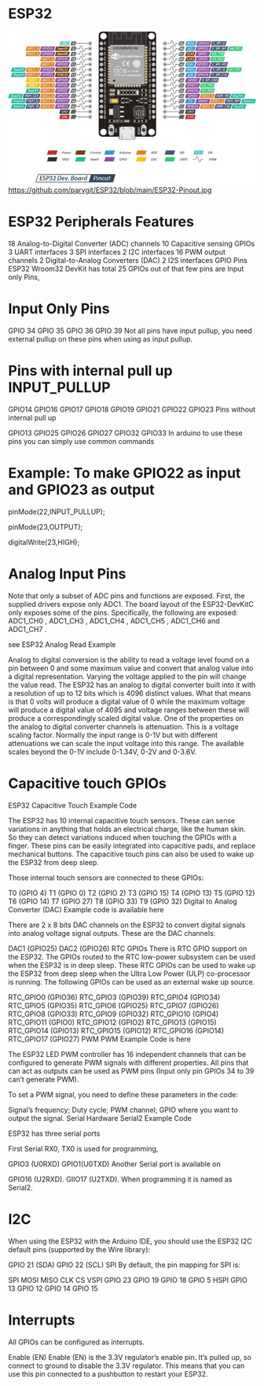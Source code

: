 # ESP32
![image](https://github.com/parvgit/ESP32/blob/main/ESP32-Pinout.jpg?raw=true)
https://github.com/parvgit/ESP32/blob/main/ESP32-Pinout.jpg

# ESP32 Peripherals Features
18 Analog-to-Digital Converter (ADC) channels
10 Capacitive sensing GPIOs
3 UART interfaces
3 SPI interfaces
2 I2C interfaces
16 PWM output channels
2 Digital-to-Analog Converters (DAC)
2 I2S interfaces
GPIO Pins
ESP32 Wroom32 DevKit has total 25 GPIOs out of that few pins are Input only Pins,

# Input Only Pins

GPIO 34
GPIO 35
GPIO 36
GPIO 39
Not all pins have input pullup, you need external pullup on these pins when using as input pullup.

# Pins with internal pull up INPUT_PULLUP

GPIO14
GPIO16
GPIO17
GPIO18
GPIO19
GPIO21
GPIO22
GPIO23
Pins without internal pull up

GPIO13
GPIO25
GPIO26
GPIO27
GPIO32
GPIO33
In arduino to use these pins you can simply use common commands

# Example: To make GPIO22 as input and GPIO23 as output

pinMode(22,INPUT_PULLUP);

pinMode(23,OUTPUT);

digitalWrite(23,HIGH);

# Analog Input Pins
Note that only a subset of ADC pins and functions are exposed. First, the supplied drivers expose only ADC1. The board layout of the ESP32-DevKitC only exposes some of the pins. Specifically, the following are exposed: ADC1_CH0 , ADC1_CH3 , ADC1_CH4 , ADC1_CH5 , ADC1_CH6 and ADC1_CH7 .

see ESP32 Analog Read Example

Analog to digital conversion is the ability to read a voltage level found on a pin between 0 and some maximum value and convert that analog value into a digital representation. Varying the voltage applied to the pin will change the value read. The ESP32 has an analog to digital converter built into it with a resolution of up to 12 bits which is 4096 distinct values. What that means is that 0 volts will produce a digital value of 0 while the maximum voltage will produce a digital value of 4095 and voltage ranges between these will produce a correspondingly scaled digital value.
One of the properties on the analog to digital converter channels is attenuation. This is a voltage scaling factor. Normally the input range is 0-1V but with different attenuations we can scale the input voltage into this range. The available scales beyond the 0-1V include 0-1.34V, 0-2V and 0-3.6V.

# Capacitive touch GPIOs
ESP32 Capacitive Touch Example Code

The ESP32 has 10 internal capacitive touch sensors. These can sense variations in anything that holds an electrical charge, like the human skin. So they can detect variations induced when touching the GPIOs with a finger. These pins can be easily integrated into capacitive pads, and replace mechanical buttons. The capacitive touch pins can also be used to wake up the ESP32 from deep sleep.

Those internal touch sensors are connected to these GPIOs:

T0 (GPIO 4)
T1 (GPIO 0)
T2 (GPIO 2)
T3 (GPIO 15)
T4 (GPIO 13)
T5 (GPIO 12)
T6 (GPIO 14)
T7 (GPIO 27)
T8 (GPIO 33)
T9 (GPIO 32)
Digital to Analog Converter (DAC)
Example code is available here

There are 2 x 8 bits DAC channels on the ESP32 to convert digital signals into analog voltage signal outputs. These are the DAC channels:

DAC1 (GPIO25)
DAC2 (GPIO26)
RTC GPIOs
There is RTC GPIO support on the ESP32. The GPIOs routed to the RTC low-power subsystem can be used when the ESP32 is in deep sleep. These RTC GPIOs can be used to wake up the ESP32 from deep sleep when the Ultra Low Power (ULP) co-processor is running. The following GPIOs can be used as an external wake up source.

RTC_GPIO0 (GPIO36)
RTC_GPIO3 (GPIO39)
RTC_GPIO4 (GPIO34)
RTC_GPIO5 (GPIO35)
RTC_GPIO6 (GPIO25)
RTC_GPIO7 (GPIO26)
RTC_GPIO8 (GPIO33)
RTC_GPIO9 (GPIO32)
RTC_GPIO10 (GPIO4)
RTC_GPIO11 (GPIO0)
RTC_GPIO12 (GPIO2)
RTC_GPIO13 (GPIO15)
RTC_GPIO14 (GPIO13)
RTC_GPIO15 (GPIO12)
RTC_GPIO16 (GPIO14)
RTC_GPIO17 (GPIO27)
PWM
PWM Example Code is here

The ESP32 LED PWM controller has 16 independent channels that can be configured to generate PWM signals with different properties. All pins that can act as outputs can be used as PWM pins (Input only pin GPIOs 34 to 39 can’t generate PWM).

To set a PWM signal, you need to define these parameters in the code:

Signal’s frequency;
Duty cycle;
PWM channel;
GPIO where you want to output the signal.
Serial
Hardware Serial2 Example Code

ESP32 has three serial ports

First Serial RX0, TX0 is used for programming,

GPIO3 (U0RXD)
GPIO1(U0TXD)
Another Serial port is available on

GPIO16 (U2RXD).
GIIO17 (U2TXD).
When programming it is named as Serial2.

# I2C
When using the ESP32 with the Arduino IDE, you should use the ESP32 I2C default pins (supported by the Wire library):

GPIO 21 (SDA)
GPIO 22 (SCL)
SPI
By default, the pin mapping for SPI is:

SPI	MOSI	MISO	CLK	CS
VSPI	GPIO 23	GPIO 19	GPIO 18	GPIO 5
HSPI	GPIO 13	GPIO 12	GPIO 14	GPIO 15
# Interrupts
All GPIOs can be configured as interrupts.

Enable (EN)
Enable (EN) is the 3.3V regulator’s enable pin. It’s pulled up, so connect to ground to disable the 3.3V regulator. This means that you can use this pin connected to a pushbutton to restart your ESP32.
